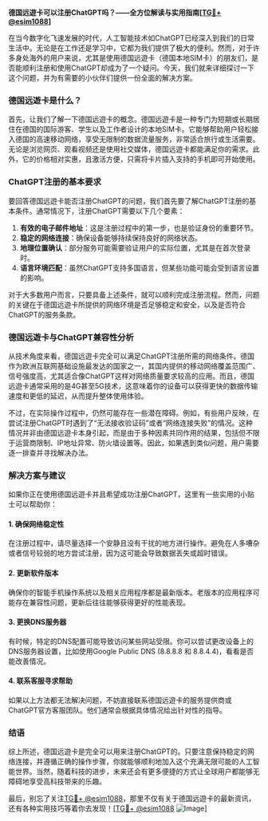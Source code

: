 **德国远遊卡可以注册ChatGPT吗？——全方位解读与实用指南[[TG💪+ @esim1088](https://t.me/s/esim1088)]**

在当今数字化飞速发展的时代，人工智能技术如ChatGPT已经深入到我们的日常生活中。无论是在工作还是学习中，它都为我们提供了极大的便利。然而，对于许多身处海外的用户来说，尤其是使用德国远遊卡（德国本地SIM卡）的朋友们，是否能顺利注册和使用ChatGPT却成为了一个疑问。今天，我们就来详细探讨一下这个问题，并为有需要的小伙伴们提供一份全面的解决方案。

### 德国远遊卡是什么？

首先，让我们了解一下德国远遊卡的概念。德国远遊卡是一种专门为短期或长期居住在德国的国际游客、学生以及工作者设计的本地SIM卡。它能够帮助用户轻松接入德国的高速移动网络，享受无限制的数据流量服务，非常适合旅行或生活需要。无论是浏览网页、观看视频还是使用社交媒体，德国远遊卡都能满足你的需求。此外，它的价格相对实惠，且激活方便，只需将卡片插入支持的手机即可开始使用。

### ChatGPT注册的基本要求

要回答德国远遊卡能否注册ChatGPT的问题，我们首先要了解ChatGPT注册的基本条件。通常情况下，注册ChatGPT需要以下几个要素：

1. **有效的电子邮件地址**：这是注册过程中的第一步，也是验证身份的重要环节。
2. **稳定的网络连接**：确保设备能够持续保持良好的网络状态。
3. **地理位置确认**：部分服务可能需要验证用户的实际位置，尤其是在首次登录时。
4. **语言环境匹配**：虽然ChatGPT支持多国语言，但某些功能可能会受到语言设置的影响。

对于大多数用户而言，只要具备上述条件，就可以顺利完成注册流程。然而，问题的关键在于德国远遊卡所提供的网络环境是否足够稳定和安全，以及是否符合ChatGPT的服务条款。

### 德国远遊卡与ChatGPT兼容性分析

从技术角度来看，德国远遊卡完全可以满足ChatGPT注册所需的网络条件。德国作为欧洲互联网基础设施最发达的国家之一，其国内提供的移动网络覆盖范围广、信号强度高，尤其适合像ChatGPT这样对网络质量要求较高的应用。而且，德国远遊卡通常采用的是4G甚至5G技术，这意味着你的设备可以获得更快的数据传输速度和更低的延迟，从而提升整体使用体验。

不过，在实际操作过程中，仍然可能存在一些潜在障碍。例如，有些用户反映，在尝试注册ChatGPT时遇到了“无法接收验证码”或者“网络连接失败”的情况。这种情况并非由德国远遊卡本身引起，而是由于多种因素共同作用的结果，包括但不限于运营商限制、IP地址异常、防火墙设置等。因此，如果遇到类似问题，用户需要逐一排查并寻找解决办法。

### 解决方案与建议

如果你正在使用德国远遊卡并且希望成功注册ChatGPT，这里有一些实用的小贴士可以帮助你：

#### 1. 确保网络稳定性
在注册过程中，请尽量选择一个安静且没有干扰的地方进行操作。避免在人多嘈杂或者信号较弱的地方尝试注册，因为这可能会导致数据丢失或超时错误。

#### 2. 更新软件版本
确保你的智能手机操作系统以及相关应用程序都是最新版本。老版本的应用程序可能存在兼容性问题，更新后往往能够获得更好的性能表现。

#### 3. 更换DNS服务器
有时候，特定的DNS配置可能导致访问某些网站受限。你可以尝试更改设备上的DNS服务器设置，比如使用Google Public DNS (8.8.8.8 和 8.8.4.4)，看看是否能改善情况。

#### 4. 联系客服寻求帮助
如果以上方法都无法解决问题，不妨直接联系德国远遊卡的服务提供商或ChatGPT官方客服团队。他们通常会根据具体情况给出针对性的指导。

### 结语

综上所述，德国远遊卡是完全可以用来注册ChatGPT的。只要注意保持稳定的网络连接，并遵循正确的操作步骤，你就能够顺利地加入这个充满无限可能的人工智能世界。当然，随着科技的进步，未来还会有更多便捷的方式让全球用户都能够无障碍地享受高科技带来的乐趣。

最后，别忘了关注[TG💪+ @esim1088](https://t.me/s/esim1088)，那里不仅有关于德国远遊卡的最新资讯，还有各种实用技巧等着你去发现！[[TG💪+ @esim1088](https://t.me/s/esim1088) ![Image](https://i.postimg.cc/4NQfJmqS/Snipaste-2025-05-13-00-14-12.png)]